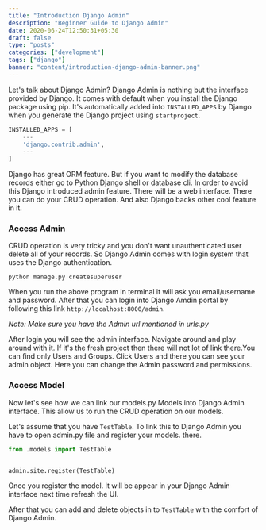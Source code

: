 ```yaml
---
title: "Introduction Django Admin"
description: "Beginner Guide to Django Admin"
date: 2020-06-24T12:50:31+05:30
draft: false
type: "posts"
categories: ["development"]
tags: ["django"]
banner: "content/introduction-django-admin-banner.png"
---
```


Let's talk about Django Admin? Django Admin is nothing but the interface provided by Django. It comes with default when you install the Django package using pip. It's automatically added into `INSTALLED_APPS` by Django when you generate the Django project using `startproject`.

```python
INSTALLED_APPS = [
    ---
    'django.contrib.admin',   
    ---
]
```



Django has great ORM feature. But if you want to modify the database records either go to Python Django shell or database cli. In order to avoid this Django introduced admin feature. There will be a web interface. There you can do your CRUD operation. And also Django backs other cool feature in it.

### Access Admin

CRUD operation is very tricky and you don't want unauthenticated user delete all of your records. So Django Admin comes with login system that uses the Django authentication. 

```shell
python manage.py createsuperuser
```

When you run the above program in terminal it will ask you email/username and password. After that you can login into Django Amdin portal by following this link `http://localhost:8000/admin`. 

*Note: Make sure you have the Admin url mentioned in urls.py*

After login you will see the admin interface. Navigate around and play around with it. If it's the fresh project then there will not lot of link there.You can find only Users and Groups. Click Users and there you can see your admin object. Here you can change the Admin password and permissions.

### Access Model

Now let's see how we can link our models.py Models into Django Admin interface. This allow us to run the CRUD operation on our models.

Let's assume that you have `TestTable`. To link this to Django Admin you have to open admin.py file and register your models. there. 

```python
from .models import TestTable


admin.site.register(TestTable)
```

Once you register the model. It will be appear in your Django Admin interface next time refresh the UI. 

After that you can add and delete objects in to `TestTable` with the comfort of Django Admin. 


